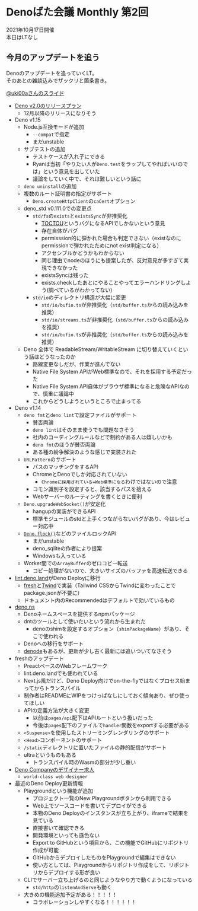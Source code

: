 # Denoばた会議 Monthly 第2回
2021年10月17日開催  
本日はLTなし

## 今月のアップデートを追う

Denoのアップデートを追っていくLT。  
そのあとの雑談込みでザックリと箇条書き。

[@uki00aさんのスライド](https://uki00a.github.io/slides/denobata-2021-10-17)

- [Deno v2.0のリリースプラン](https://github.com/denoland/deno/issues/12110)
  - 12月以降のリリースになりそう
- Deno v1.15
  - Node.js互換モードが追加
    - `--compat`で指定
    - まだunstable
  - サブテストの追加
    - テストケースが入れ子にできる
    - Ryanは当初「やりたい人が`Deno.test`をラップしてやればいいのでは」という意見を出していた
    - 議論をしていく中で、それは難しいという話に
  - `deno uninstall`の追加
  - 複数のルート証明書の指定がサポート
    - `Deno.createHttpClient`の`caCert`オプション
  - deno_std v0.111.0での変更点
    - `std/fs`の`exists`と`existsSync`が非推奨化
      - [TOCTOU](https://ja.wikipedia.org/wiki/Time_of_check_to_time_of_use)というバグになるAPIでしかないという意見
      - 存在自体がバグ
      - permisssion的に弾かれた場合も判定できない（existなのにpermissionで弾かれたためにnot exist判定になる）
      - アクセシブルかどうかもわからない
      - 同じ理由でnodeのほうにも提案したが、反対意見が多すぎて実現できなかった
      - existsSyncは残った
      - exists.checkしたあとにやることやってエラーハンドリングしよう(調べているがわかってない)
    - `std/io`のディレクトリ構造が大幅に変更
      - `std/io/bufio.ts`が非推奨化（`std/buffer.ts`からの読み込みを推奨）
      - `std/io/streams.ts`が非推奨化（`std/buffer.ts`からの読み込みを推奨）
      - `std/io/bufio.ts`が非推奨化（`std/buffer.ts`からの読み込みを推奨）
  - Deno 全体で ReadableStream/WritableStream に切り替えていくという話はどうなったのか
    - 路線変更なしだが、作業が進んでない
    - Native File System APIがWeb標準なので、それを採用する予定だった
    - Native File System API自体がブラウザ標準になると危険なAPIなので、慎重に議論中
    - これからどうしようというところで止まってる
- Deno v1.14
  - `deno fmt`と`deno lint`で設定ファイルがサポート
    - 賛否両論
    - `deno lint`はそのまま使うでも問題なさそう
    - 社内のコーディングルールなどで制約がある人は嬉しいかも
    - `deno fmt`のほうが賛否両論
    - ある種の紛争解決のような感じで実装された
  - `URLPattern`のサポート
    - パスのマッチングをするAPI
    - ChromeとDenoでしか対応されていない
      - `Chromeに採用されている=Web標準になる`わけではないので注意
    - コモン識別子を設定すると、該当するパスを拾える
    - Webサーバーのルーティングを書くときに便利
  - `Deno.upgradeWebSocket()`が安定化
    - hangupの実装ができるAPI
    - 標準モジュールのstdと上手くつながらないバグがあり、今はレビュー対応中
  - [`Deno.flock()`](https://doc.deno.land/builtin/unstable#Deno.flock)などのファイルロックAPI
    - まだunstable
    - deno_sqliteの作者により提案
    - Windowsも入っている
  - Worker間での`ArrayBuffer`のゼロコピー転送
    - コピー処理がないので、大きいサイズのバッファを高速転送できる
- [lint.deno.land](https://lint.deno.land/)がDeno Deployに移行
  - [fresh](https://github.com/lucacasonato/fresh)と[Twind](https://github.com/tw-in-js/twind)で実装（Tailwind CSSからTwindに変わったことでpackage.jsonが不要に）
  - ドキュメント内のRecommendedはデフォルトで効いているもの
- [deno.ns](https://github.com/denoland/deno.ns)
  - Denoネームスペースを提供するnpmパッケージ
  - dntのツールとして使いたいという流れから生まれた
    - denoのshimを設定するオプション（`shimPackageName`）があり、そこで使われる
  - Denoへの移行をサポート
  - [denode](https://github.com/keroxp/denode)もあるが、更新が少し古く最新には追いついてなさそう
- freshのアップデート
  - PreactベースのWebフレームワーク
  - lint.deno.landでも使われている
  - Next.js風だけど、Deno Deploy向けでon-the-flyではなくプロセス始まってからトランスパイル
  - 制作者はREADMEにWIPをつけっぱなしにしておく傾向あり、ぜひ使ってほしい
  - APIの定義方法が大きく変更
    - 以前は`pages/api`配下はAPIルートという扱いだった
    - 今後は`pages`配下のファイルで`handler`関数をexportする必要がある
  - `<Suspense>`を使用したストリーミングレンダリングのサポート
  - `<Head>`コンポーネントのサポート
  - `/static`ディレクトリに置いたファイルの静的配信がサポート
  - ultraというものもある
    - トランスパイル時のWasmの部分が少し重い
- [Deno Companyのデザイナー求人](https://deno.com/jobs/designer/)
  - `world-class web designer`
- 最近のDeno Deploy更新情報
  - Playgroundという機能が追加
    - プロジェクト一覧のNew Playgroundボタンから利用できる
    - Web上でソースコードを書いてデプロイができる
    - 本物のDeno Deployのインスタンスが立ち上がり、iframeで結果を見ている
    - 直接書いて確認できる
    - 開発環境といっても遜色ない
    - Export to GitHubという項目から、この機能でGitHubにリポジトリ作成が可能
    - GitHubからデプロイしたものをPlaygroundで編集はできない
    - 使い方としては、Playgroundからリポジトリ作成をして、リポジトリからデプロイする形が良い
  - CLIでサーバー立ち上げるのと同じようなやり方で動くようになっている
    - `std/http`の`listenAndServe`も動く
  - 大きめの機能追加予定がある！！！！！
    - コラボレーションしやすくなる！！！！！！
